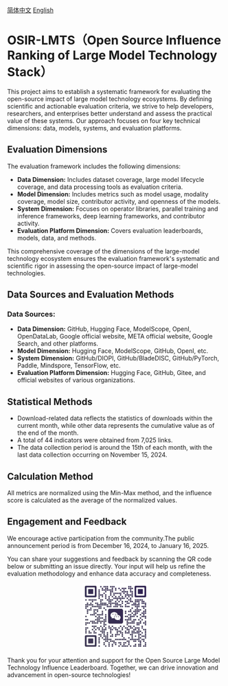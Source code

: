 [简体中文](./Readme.md)   [English](./Readme_en.md)   

# OSIR-LMTS（Open Source Influence Ranking of Large Model Technology Stack）

This project aims to establish a systematic framework for evaluating the open-source impact of large model technology ecosystems. By defining scientific and actionable evaluation criteria, we strive to help developers, researchers, and enterprises better understand and assess the practical value of these systems. Our approach focuses on four key technical dimensions: data, models, systems, and evaluation platforms.



## **Evaluation Dimensions**

The evaluation framework includes the following dimensions:

- **Data Dimension:** Includes dataset coverage, large model lifecycle coverage, and data processing tools as evaluation criteria.
- **Model Dimension:** Includes metrics such as model usage, modality coverage, model size, contributor activity, and openness of the models.
- **System Dimension:** Focuses on operator libraries, parallel training and inference frameworks, deep learning frameworks, and contributor activity.
- **Evaluation Platform Dimension:** Covers evaluation leaderboards, models, data, and methods.



This comprehensive coverage of the dimensions of the large-model technology ecosystem ensures the evaluation framework's systematic and scientific rigor in assessing the open-source impact of large-model technologies.

## **Data Sources and Evaluation Methods**

### **Data Sources:**

- **Data Dimension:** GitHub, Hugging Face, ModelScope, OpenI, OpenDataLab, Google official website, META official website, Google Search, and other platforms.
- **Model Dimension:** Hugging Face, ModelScope, GitHub, OpenI, etc.
- **System Dimension:** GitHub/DIOPI, GitHub/BladeDISC, GitHub/PyTorch, Paddle, Mindspore, TensorFlow, etc.
- **Evaluation Platform Dimension:** Hugging Face, GitHub, Gitee, and official websites of various organizations.

## **Statistical Methods**

- Download-related data reflects the statistics of downloads within the current month, while other data represents the cumulative value as of the end of the month.
- A total of 44 indicators were obtained from 7,025 links.
- The data collection period is around the 15th of each month, with the last data collection occurring on November 15, 2024.

## Calculation Method

All metrics are normalized using the Min-Max method, and the influence score is calculated as the average of the normalized values.

## **Engagement and Feedback**

We encourage active participation from the community.The public announcement period is from December 16, 2024, to January 16, 2025.

 You can share your suggestions and feedback by scanning the QR code below or submitting an issue directly. Your input will help us refine the evaluation methodology and enhance data accuracy and completeness.

<div align=center>
<img src="./contract_logo.jpg" width="30%" height="30%">
</div>

Thank you for your attention and support for the Open Source Large Model Technology Influence Leaderboard. Together, we can drive innovation and advancement in open-source technologies!